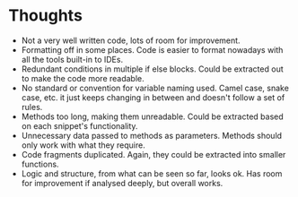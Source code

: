 <h1>Thoughts</h1>

<ul>
<li>Not a very well written code, lots of room for improvement.</li>
<li>Formatting off in some places. Code is easier to format nowadays with all the tools built-in to IDEs.</li>
<li>Redundant conditions in multiple if else blocks. Could be extracted out to make the code more readable.</li>
<li>No standard or convention for variable naming used. Camel case, snake case, etc. it just keeps changing in between and doesn't follow a set of rules.</li>
<li>Methods too long, making them unreadable. Could be extracted based on each snippet's functionality.</li>
<li>Unnecessary data passed to methods as parameters. Methods should only work with what they require.</li>
<li>Code fragments duplicated. Again, they could be extracted into smaller functions.</li>
<li>Logic and structure, from what can be seen so far, looks ok. Has room for improvement if analysed deeply, but overall works.</li>
</ul>